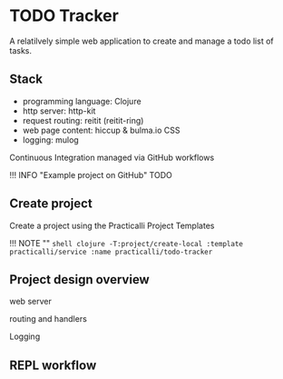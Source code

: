 # TODO Tracker

A relatilvely simple web application to create and manage a todo list of tasks.



## Stack

- programming language: Clojure
- http server: http-kit
- request routing: reitit (reitit-ring)
- web page content: hiccup & bulma.io CSS
- logging: mulog

Continuous Integration managed via GitHub workflows

!!! INFO "Example project on GitHub"
    TODO

## Create project

Create a project using the Practicalli Project Templates

!!! NOTE ""
    ```shell
    clojure -T:project/create-local :template practicalli/service :name practicalli/todo-tracker
    ```

## Project design overview

web server


routing and handlers



Logging 



## REPL workflow



